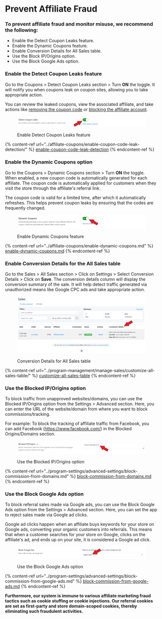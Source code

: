 # Prevent Affiliate Fraud

### To prevent affiliate fraud and monitor misuse, we recommend the following:

* Enable the Detect Coupon Leaks feature.
* Enable the Dynamic Coupons feature.
* Enable Conversion Details for All Sales table.
* Use the Block IP/Origins option.
* Use the Block Google Ads option.

### Enable the Detect Coupon Leaks feature

Go to the Coupons > Detect Coupon Leaks section > Turn **ON** the toggle. It will notify you when coupons leak on coupon sites, allowing you to take appropriate action.

You can review the leaked coupons, view the associated affiliate, and take actions like [removing the coupon code](https://docs.goaffpro.com/how-tos/delete-coupon-from-goaffpro-app-code) or [blocking the affiliate account](https://docs.goaffpro.com/how-tos/approve-reject-an-affiliate-account/block-delete-an-affiliate-account).

<figure><img src="../.gitbook/assets/Screenshot 2023-02-04 172728.png" alt=""><figcaption><p>Enable Detect Coupon Leaks feature</p></figcaption></figure>

{% content-ref url="../affiliate-coupons/enable-coupon-code-leak-detection/" %}
[enable-coupon-code-leak-detection](../affiliate-coupons/enable-coupon-code-leak-detection/)
{% endcontent-ref %}

### Enable the Dynamic Coupons option

Go to the Coupons > Dynamic Coupons section > Turn **ON** the toggle. When enabled, a new coupon code is automatically generated for each affiliate. The coupon code is automatically applied for customers when they visit the store through the affiliate's referral link.

The coupon code is valid for a limited time, after which it automatically refreshes. This helps prevent coupon leaks by ensuring that the codes are frequently changed.

<figure><img src="../.gitbook/assets/Screenshot 2024-10-28 1229562.png" alt=""><figcaption><p>Enable Dynamic Coupons feature</p></figcaption></figure>

{% content-ref url="../affiliate-coupons/enable-dynamic-coupons.md" %}
[enable-dynamic-coupons.md](../affiliate-coupons/enable-dynamic-coupons.md)
{% endcontent-ref %}

### Enable Conversion Details for the All Sales table

Go to the Sales > All Sales section > Click on Settings > Select Conversion Details > Click on **Save**. The conversion details column will display the conversion summary of the sale. It will help detect traffic generated via unauthorized means like Google CPC ads and take appropriate action.

<figure><img src="../.gitbook/assets/Screenshot 2023-02-04 172648.png" alt=""><figcaption><p>Conversion Details for All Sales table</p></figcaption></figure>

{% content-ref url="../program-management/manage-sales/customize-all-sales-table/" %}
[customize-all-sales-table](../program-management/manage-sales/customize-all-sales-table/)
{% endcontent-ref %}

### Use the Blocked IP/Origins option

To block traffic from unapproved websites/domains, you can use the Blocked IP/Origins option from the Settings > Advanced section. Here, you can enter the URL of the website/domain from where you want to block commissions/tracking.

For example: To block the tracking of affiliate traffic from Facebook, you can add Facebook (https://www.facebook.com/) in the Blocked Origins/Domains section.

<figure><img src="../.gitbook/assets/Screenshot 2023-02-04 173019.png" alt=""><figcaption><p>Use the Blocked IP/Origins option</p></figcaption></figure>

{% content-ref url="../program-settings/advanced-settings/block-commission-from-domains.md" %}
[block-commission-from-domains.md](../program-settings/advanced-settings/block-commission-from-domains.md)
{% endcontent-ref %}

### **Use the Block Google Ads option**

To block referral sales made via Google ads, you can use the Block Google Ads option from the Settings > Advanced section. Here, you can set the app to reject sales made via Google ad clicks.&#x20;

Google ad clicks happen when an affiliate buys keywords for your store on Google ads, converting your organic customers into referrals. This means that when a customer searches for your store on Google, clicks on the affiliate's ad, and ends up on your site, it is considered a Google ad click.

<figure><img src="../.gitbook/assets/Screenshot 2024-02-05 1651433.png" alt=""><figcaption><p>Use the Block Google Ads option</p></figcaption></figure>

{% content-ref url="../program-settings/advanced-settings/block-commission-from-google-ads.md" %}
[block-commission-from-google-ads.md](../program-settings/advanced-settings/block-commission-from-google-ads.md)
{% endcontent-ref %}

**Furthermore, our system is immune to various affiliate marketing fraud tactics such as cookie stuffing or cookie injections. Our referral cookies are set as first-party and store domain-scoped cookies, thereby eliminating such fraudulent activities.**
